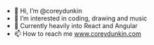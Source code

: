 - 👋 Hi, I’m @coreydunkin
- 👀 I’m interested in coding, drawing and music
- 🌱 Currently heavily into React and Angular
- 📫 How to reach me www.coreydunkin.com 

<!---
coreydunkin/coreydunkin is a ✨ special ✨ repository because its `README.md` (this file) appears on your GitHub profile.
You can click the Preview link to take a look at your changes.
--->
